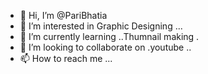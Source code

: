 - 👋 Hi, I’m @PariBhatia
- 👀 I’m interested in Graphic Designing ...
- 🌱 I’m currently learning ..Thumnail making .
- 💞️ I’m looking to collaborate on .youtube ..
- 📫 How to reach me ...

<!---
PariBhatia/PariBhatia is a ✨ special ✨ repository because its `README.md` (this file) appears on your GitHub profile.
You can click the Preview link to take a look at your changes.
--->

